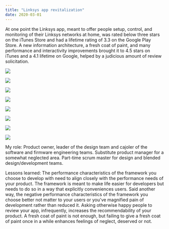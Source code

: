 ```yaml
---
title: "Linksys app revitalization"
date: 2020-03-01
---
```


At one point the Linksys app, meant to offer people setup, control, and monitoring of their Linksys networks at home, was rated below three stars on the iTunes Store and had a lifetime rating of 3.3 on the Google Play Store. A new information architecture, a fresh coat of paint, and many performance and interactivity improvements brought it to 4.5 stars on iTunes and a 4.1 lifetime on Google, helped by a judicious amount of review solicitation.

![](images/DashboardOnline-269x1024.png)

![](images/DeviceDetail@2x-345x1024.png)

![](images/DeviceList-576x1024.png)

![](images/deviceprioritizationdelete-576x1024.png)

![](images/DevicePrioritizationHome@2x-576x1024.png)

![](images/SaveaRule@2x-576x1024.png)

![](images/SelectaDeviceCopy@2x-576x1024.png)

![](images/XboxCopy@2x-576x1024.png)

My role: Product owner, leader of the design team and cajoler of the software and firmware engineering teams. Substitute product manager for a somewhat neglected area. Part-time scrum master for design and blended design/development teams.

Lessons learned: The performance characteristics of the framework you choose to develop with need to align closely with the performance needs of your product. The framework is meant to make life easier for developers but needs to do so in a way that explicitly conveniences users. Said another way, the negative performance characteristics of the framework you choose better not matter to your users or you've magnified pain of development rather than reduced it. Asking otherwise happy people to review your app, infrequently, increases the recommendability of your product. A fresh coat of paint is not enough, but failing to give a fresh coat of paint once in a while enhances feelings of neglect, deserved or not.
